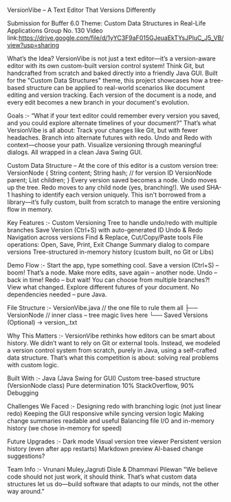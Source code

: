VersionVibe – A Text Editor That Versions Differently

Submission for Buffer 6.0
Theme: Custom Data Structures in Real-Life Applications
Group No. 130
Video link:https://drive.google.com/file/d/1yYC3F9aF015GJeuaEkTYsJPluC_J5_VB/view?usp=sharing

What’s the Idea?
VersionVibe is not just a text editor—it’s a version-aware editor with its own custom-built version control system! Think Git, but handcrafted from scratch and baked directly into a friendly Java GUI. Built for the "Custom Data Structures" theme, this project showcases how a tree-based structure can be applied to real-world scenarios like document editing and version tracking. Each version of the document is a node, and every edit becomes a new branch in your document's evolution.

Goals :-
“What if your text editor could remember every version you saved, and you could explore alternate timelines of your document?”
That’s what VersionVibe is all about:
Track your changes like Git, but with fewer headaches.
Branch into alternate futures with redo.
Undo and Redo with context—choose your path.
Visualize versioning through meaningful dialogs.
All wrapped in a clean Java Swing GUI.

Custom Data Structure – 
At the core of this editor is a custom version tree:
VersionNode {
    String content;
    String hash; // for version ID
    VersionNode parent;
    List<VersionNode> children;
}
Every version saved becomes a node.
Undo moves up the tree.
Redo moves to any child node (yes, branching!).
We used SHA-1 hashing to identify each version uniquely.
This isn't borrowed from a library—it’s fully custom, built from scratch to manage the entire versioning flow in memory.

Key Features :-
Custom Versioning Tree to handle undo/redo with multiple branches
Save Version (Ctrl+S) with auto-generated ID
Undo & Redo Navigation across versions
Find & Replace, Cut/Copy/Paste tools
File operations: Open, Save, Print, Exit
Change Summary dialog to compare versions
Tree-structured in-memory history (custom built, no Git or Libs)

Demo Flow :-
Start the app, type something cool.
Save a version (Ctrl+S) – boom! That’s a node.
Make more edits, save again – another node.
Undo – back in time!
Redo – but wait! You can choose from multiple branches?! 
View what changed. Explore different futures of your document.
No dependencies needed – pure Java.

File Structure :-
VersionVibe.java  // the one file to rule them all
├── VersionNode   // inner class – tree magic lives here
└── Saved Versions (Optional) → version_<id>.txt

Why This Matters :-
VersionVibe rethinks how editors can be smart about history. We didn’t want to rely on Git or external tools. Instead, we modeled a version control system from scratch, purely in Java, using a self-crafted data structure.
That’s what this competition is about: solving real problems with custom logic.

Built With :-
Java (Java Swing for GUI)
Custom tree-based structure (VersionNode class)
Pure determination
10% StackOverflow, 90% Debugging 

Challenges We Faced :-
Designing redo with branching logic (not just linear redo)
Keeping the GUI responsive while syncing version logic
Making change summaries readable and useful
Balancing file I/O and in-memory history (we chose in-memory for speed)

Future Upgrades :-
Dark mode
Visual version tree viewer
Persistent version history (even after app restarts)
Markdown preview
 AI-based change suggestions? 

Team Info :-
Vrunani Muley,Jagruti Disle & Dhammavi Pilewan
"We believe code should not just work, it should think. That’s what custom data structures let us do—build software that adapts to our minds, not the other way around."

